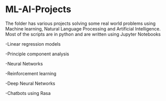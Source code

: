 # ML-AI-Projects

The folder has various projects solving some real world problems using Machine learning, Natural Language Processing and Artificial Intelligence. Most of the scripts are in python and are written using Jupyter Notebooks

-Linear regression models

-Principle component analysis

-Neural Networks

-Reinforcement learning

-Deep Neural Networks

-Chatbots using Rasa
